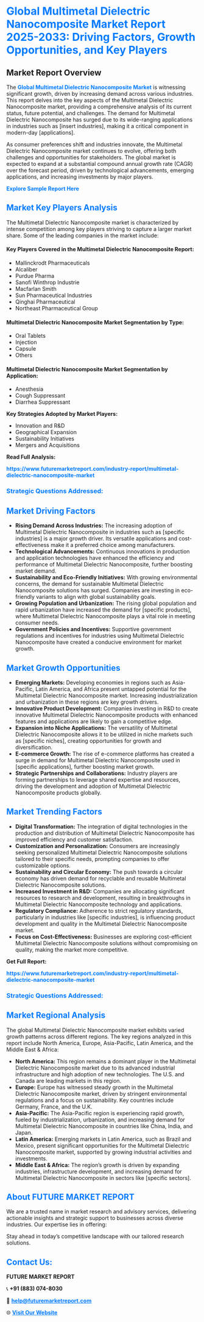 <h1 style="color: #007BFF;">Global Multimetal Dielectric Nanocomposite Market Report 2025-2033: Driving Factors, Growth Opportunities, and Key Players</h1>

<section id="overview">
<h2>Market Report Overview</h2>
<p>The <a href="https://www.futuremarketreport.com/industry-report/multimetal-dielectric-nanocomposite-market" style="color: #007BFF; text-decoration: none;"><strong>Global Multimetal Dielectric Nanocomposite Market</strong></a> is witnessing significant growth, driven by increasing demand across various industries. This report delves into the key aspects of the Multimetal Dielectric Nanocomposite market, providing a comprehensive analysis of its current status, future potential, and challenges. The demand for Multimetal Dielectric Nanocomposite has surged due to its wide-ranging applications in industries such as [insert industries], making it a critical component in modern-day [applications].</p>
<p>As consumer preferences shift and industries innovate, the Multimetal Dielectric Nanocomposite market continues to evolve, offering both challenges and opportunities for stakeholders. The global market is expected to expand at a substantial compound annual growth rate (CAGR) over the forecast period, driven by technological advancements, emerging applications, and increasing investments by major players.</p>
</section>

<section id="overview">
<p><a href="https://www.futuremarketreport.com/request-sample/reportId=35974" style="color: #007BFF; text-decoration: none;"><strong>Explore Sample Report Here</strong></a></p>
</section>

<section id="key-players">
<h2 style="color: #007BFF;">Market Key Players Analysis</h2>
<p>The Multimetal Dielectric Nanocomposite market is characterized by intense competition among key players striving to capture a larger market share. Some of the leading companies in the market include:</p>
<h4>Key Players Covered in the Multimetal Dielectric Nanocomposite Report:</h4>
<ul><li>Mallinckrodt Pharmaceuticals</li><li>Alcaliber</li><li>Purdue Pharma</li><li>Sanofi Winthrop Industrie</li><li>Macfarlan Smith</li><li>Sun Pharmaceutical Industries</li><li>Qinghai Pharmaceutical</li><li>Northeast Pharmaceutical Group</li></ul>
<h4>Multimetal Dielectric Nanocomposite Market Segmentation by Type:</h4>
<ul><li>Oral Tablets</li><li>Injection</li><li>Capsule</li><li>Others</li></ul>

<h4>Multimetal Dielectric Nanocomposite Market Segmentation by Application:</h4>
<ul><li>Anesthesia</li><li>Cough Suppressant</li><li>Diarrhea Suppressant</li></ul>
<p><strong>Key Strategies Adopted by Market Players:</strong></p>
<ul>
<li>Innovation and R&D</li>
<li>Geographical Expansion</li>
<li>Sustainability Initiatives</li>
<li>Mergers and Acquisitions</li>
</ul>
</section>

<section>
<p><strong>Read Full Analysis: </strong></p><a href="https://www.futuremarketreport.com/industry-report/multimetal-dielectric-nanocomposite-market" style="color: #007BFF; text-decoration: none;"><strong>https://www.futuremarketreport.com/industry-report/multimetal-dielectric-nanocomposite-market</strong></a>
<h3 style="color: #007BFF;">Strategic Questions Addressed:</h3>
</section>

<section id="driving-factors">
<h2 style="color: #007BFF;">Market Driving Factors</h2>
<ul>
<li><strong>Rising Demand Across Industries:</strong> The increasing adoption of Multimetal Dielectric Nanocomposite in industries such as [specific industries] is a major growth driver. Its versatile applications and cost-effectiveness make it a preferred choice among manufacturers.</li>
<li><strong>Technological Advancements:</strong> Continuous innovations in production and application technologies have enhanced the efficiency and performance of Multimetal Dielectric Nanocomposite, further boosting market demand.</li>
<li><strong>Sustainability and Eco-Friendly Initiatives:</strong> With growing environmental concerns, the demand for sustainable Multimetal Dielectric Nanocomposite solutions has surged. Companies are investing in eco-friendly variants to align with global sustainability goals.</li>
<li><strong>Growing Population and Urbanization:</strong> The rising global population and rapid urbanization have increased the demand for [specific products], where Multimetal Dielectric Nanocomposite plays a vital role in meeting consumer needs.</li>
<li><strong>Government Policies and Incentives:</strong> Supportive government regulations and incentives for industries using Multimetal Dielectric Nanocomposite have created a conducive environment for market growth.</li>
</ul>
</section>

<section id="growth-opportunities">
<h2 style="color: #007BFF;">Market Growth Opportunities</h2>
<ul>
<li><strong>Emerging Markets:</strong> Developing economies in regions such as Asia-Pacific, Latin America, and Africa present untapped potential for the Multimetal Dielectric Nanocomposite market. Increasing industrialization and urbanization in these regions are key growth drivers.</li>
<li><strong>Innovative Product Development:</strong> Companies investing in R&D to create innovative Multimetal Dielectric Nanocomposite products with enhanced features and applications are likely to gain a competitive edge.</li>
<li><strong>Expansion into Niche Applications:</strong> The versatility of Multimetal Dielectric Nanocomposite allows it to be utilized in niche markets such as [specific niches], creating opportunities for growth and diversification.</li>
<li><strong>E-commerce Growth:</strong> The rise of e-commerce platforms has created a surge in demand for Multimetal Dielectric Nanocomposite used in [specific applications], further boosting market growth.</li>
<li><strong>Strategic Partnerships and Collaborations:</strong> Industry players are forming partnerships to leverage shared expertise and resources, driving the development and adoption of Multimetal Dielectric Nanocomposite products globally.</li>
</ul>
</section>

<section id="trending-factors">
<h2 style="color: #007BFF;">Market Trending Factors</h2>
<ul>
<li><strong>Digital Transformation:</strong> The integration of digital technologies in the production and distribution of Multimetal Dielectric Nanocomposite has improved efficiency and customer satisfaction.</li>
<li><strong>Customization and Personalization:</strong> Consumers are increasingly seeking personalized Multimetal Dielectric Nanocomposite solutions tailored to their specific needs, prompting companies to offer customizable options.</li>
<li><strong>Sustainability and Circular Economy:</strong> The push towards a circular economy has driven demand for recyclable and reusable Multimetal Dielectric Nanocomposite solutions.</li>
<li><strong>Increased Investment in R&D:</strong> Companies are allocating significant resources to research and development, resulting in breakthroughs in Multimetal Dielectric Nanocomposite technology and applications.</li>
<li><strong>Regulatory Compliance:</strong> Adherence to strict regulatory standards, particularly in industries like [specific industries], is influencing product development and quality in the Multimetal Dielectric Nanocomposite market.</li>
<li><strong>Focus on Cost-Effectiveness:</strong> Businesses are exploring cost-efficient Multimetal Dielectric Nanocomposite solutions without compromising on quality, making the market more competitive.</li>
</ul>
</section>

<section>
<p><strong>Get Full Report: </strong></p><a href="https://www.futuremarketreport.com/industry-report/multimetal-dielectric-nanocomposite-market" style="color: #007BFF; text-decoration: none;"><strong>https://www.futuremarketreport.com/industry-report/multimetal-dielectric-nanocomposite-market</strong></a>
<h3 style="color: #007BFF;">Strategic Questions Addressed:</h3>
</section>


<section id="regional-analysis">
<h2 style="color: #007BFF;">Market Regional Analysis</h2>
<p>The global Multimetal Dielectric Nanocomposite market exhibits varied growth patterns across different regions. The key regions analyzed in this report include North America, Europe, Asia-Pacific, Latin America, and the Middle East & Africa:</p>
<ul>
<li><strong>North America:</strong> This region remains a dominant player in the Multimetal Dielectric Nanocomposite market due to its advanced industrial infrastructure and high adoption of new technologies. The U.S. and Canada are leading markets in this region.</li>
<li><strong>Europe:</strong> Europe has witnessed steady growth in the Multimetal Dielectric Nanocomposite market, driven by stringent environmental regulations and a focus on sustainability. Key countries include Germany, France, and the U.K.</li>
<li><strong>Asia-Pacific:</strong> The Asia-Pacific region is experiencing rapid growth, fueled by industrialization, urbanization, and increasing demand for Multimetal Dielectric Nanocomposite in countries like China, India, and Japan.</li>
<li><strong>Latin America:</strong> Emerging markets in Latin America, such as Brazil and Mexico, present significant opportunities for the Multimetal Dielectric Nanocomposite market, supported by growing industrial activities and investments.</li>
<li><strong>Middle East & Africa:</strong> The region’s growth is driven by expanding industries, infrastructure development, and increasing demand for Multimetal Dielectric Nanocomposite in sectors like [specific sectors].</li>
</ul>
</section>

<footer>
<h2 style="color: #007BFF;">About FUTURE MARKET REPORT</h2>
<p>We are a trusted name in market research and advisory services, delivering actionable insights and strategic support to businesses across diverse industries. Our expertise lies in offering:</p>

<p>Stay ahead in today’s competitive landscape with our tailored research solutions.</p>

<h2 style="color: #007BFF;">Contact Us:</h2>
<p><strong>FUTURE MARKET REPORT</strong></p>
<p>📞 <strong>+91 (883) 074-8030</strong></p>
<p>📧 <strong><a href="mailto:help@futuremarketreport.com" style="color: #007BFF;">help@futuremarketreport.com</a></strong></p>
<p>🌐 <strong><a href="https://www.futuremarketreport.com/" style="color: #007BFF;">Visit Our Website</a></strong></p>
</footer>